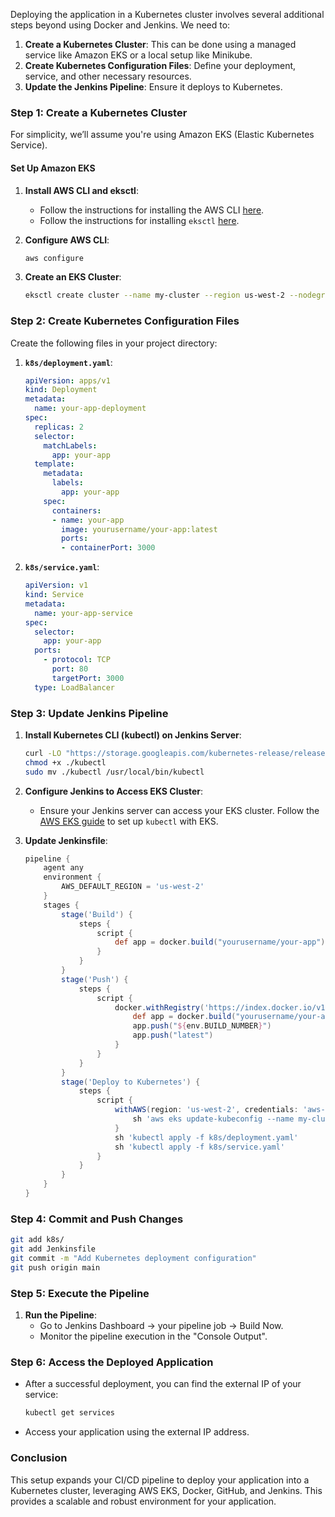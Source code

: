 Deploying the application in a Kubernetes cluster involves several additional steps beyond using Docker and Jenkins. We need to:

1. **Create a Kubernetes Cluster**: This can be done using a managed service like Amazon EKS or a local setup like Minikube.
2. **Create Kubernetes Configuration Files**: Define your deployment, service, and other necessary resources.
3. **Update the Jenkins Pipeline**: Ensure it deploys to Kubernetes.

### Step 1: Create a Kubernetes Cluster

For simplicity, we’ll assume you're using Amazon EKS (Elastic Kubernetes Service).

#### Set Up Amazon EKS

1. **Install AWS CLI and eksctl**:
   - Follow the instructions for installing the AWS CLI [here](https://docs.aws.amazon.com/cli/latest/userguide/install-cliv2.html).
   - Follow the instructions for installing `eksctl` [here](https://docs.aws.amazon.com/eks/latest/userguide/eksctl.html).

2. **Configure AWS CLI**:
   ```sh
   aws configure
   ```

3. **Create an EKS Cluster**:
   ```sh
   eksctl create cluster --name my-cluster --region us-west-2 --nodegroup-name linux-nodes --node-type t2.micro --nodes 2
   ```

### Step 2: Create Kubernetes Configuration Files

Create the following files in your project directory:

1. **`k8s/deployment.yaml`**:
   ```yaml
   apiVersion: apps/v1
   kind: Deployment
   metadata:
     name: your-app-deployment
   spec:
     replicas: 2
     selector:
       matchLabels:
         app: your-app
     template:
       metadata:
         labels:
           app: your-app
       spec:
         containers:
         - name: your-app
           image: yourusername/your-app:latest
           ports:
           - containerPort: 3000
   ```

2. **`k8s/service.yaml`**:
   ```yaml
   apiVersion: v1
   kind: Service
   metadata:
     name: your-app-service
   spec:
     selector:
       app: your-app
     ports:
       - protocol: TCP
         port: 80
         targetPort: 3000
     type: LoadBalancer
   ```

### Step 3: Update Jenkins Pipeline

1. **Install Kubernetes CLI (kubectl) on Jenkins Server**:
   ```sh
   curl -LO "https://storage.googleapis.com/kubernetes-release/release/$(curl -s https://storage.googleapis.com/kubernetes-release/release/stable.txt)/bin/linux/amd64/kubectl"
   chmod +x ./kubectl
   sudo mv ./kubectl /usr/local/bin/kubectl
   ```

2. **Configure Jenkins to Access EKS Cluster**:
   - Ensure your Jenkins server can access your EKS cluster. Follow the [AWS EKS guide](https://docs.aws.amazon.com/eks/latest/userguide/getting-started-eksctl.html) to set up `kubectl` with EKS.

3. **Update Jenkinsfile**:
   ```groovy
   pipeline {
       agent any
       environment {
           AWS_DEFAULT_REGION = 'us-west-2'
       }
       stages {
           stage('Build') {
               steps {
                   script {
                       def app = docker.build("yourusername/your-app")
                   }
               }
           }
           stage('Push') {
               steps {
                   script {
                       docker.withRegistry('https://index.docker.io/v1/', 'dockerhub-credentials') {
                           def app = docker.build("yourusername/your-app")
                           app.push("${env.BUILD_NUMBER}")
                           app.push("latest")
                       }
                   }
               }
           }
           stage('Deploy to Kubernetes') {
               steps {
                   script {
                       withAWS(region: 'us-west-2', credentials: 'aws-credentials-id') {
                           sh 'aws eks update-kubeconfig --name my-cluster --region us-west-2'
                       }
                       sh 'kubectl apply -f k8s/deployment.yaml'
                       sh 'kubectl apply -f k8s/service.yaml'
                   }
               }
           }
       }
   }
   ```

### Step 4: Commit and Push Changes

```sh
git add k8s/
git add Jenkinsfile
git commit -m "Add Kubernetes deployment configuration"
git push origin main
```

### Step 5: Execute the Pipeline

1. **Run the Pipeline**:
   - Go to Jenkins Dashboard -> your pipeline job -> Build Now.
   - Monitor the pipeline execution in the "Console Output".

### Step 6: Access the Deployed Application

- After a successful deployment, you can find the external IP of your service:
  ```sh
  kubectl get services
  ```
- Access your application using the external IP address.

### Conclusion

This setup expands your CI/CD pipeline to deploy your application into a Kubernetes cluster, leveraging AWS EKS, Docker, GitHub, and Jenkins. 
This provides a scalable and robust environment for your application.

